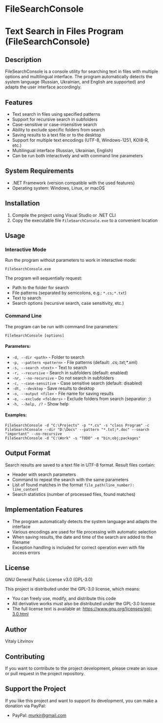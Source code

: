 # FileSearchConsole
# Text Search in Files Program (FileSearchConsole)

## Description
FileSearchConsole is a console utility for searching text in files with multiple options and multilingual interface. The program automatically detects the system language (Russian, Ukrainian, and English are supported) and adapts the user interface accordingly.

## Features
- Text search in files using specified patterns
- Support for recursive search in subfolders
- Case-sensitive or case-insensitive search
- Ability to exclude specific folders from search
- Saving results to a text file or to the desktop
- Support for multiple text encodings (UTF-8, Windows-1251, KOI8-R, etc.)
- Multilingual interface (Russian, Ukrainian, English)
- Can be run both interactively and with command line parameters

## System Requirements
- .NET Framework (version compatible with the used features)
- Operating system: Windows, Linux, or macOS

## Installation
1. Compile the project using Visual Studio or .NET CLI
2. Copy the executable file `FileSearchConsole.exe` to a convenient location

## Usage

### Interactive Mode
Run the program without parameters to work in interactive mode:
```
FileSearchConsole.exe
```

The program will sequentially request:
- Path to the folder for search
- File patterns (separated by semicolons, e.g.: `*.cs;*.txt`)
- Text to search
- Search options (recursive search, case sensitivity, etc.)

### Command Line
The program can be run with command line parameters:

```
FileSearchConsole [options]
```

#### Parameters:
- `-d, --dir <path>` - Folder to search
- `-p, --pattern <pattern>` - File patterns (default: *.cs;*.txt;*.xml)
- `-s, --search <text>` - Text to search
- `-r, --recursive` - Search in subfolders (default: enabled)
- `-nr, --no-recursive` - Do not search in subfolders
- `-c, --case-sensitive` - Case sensitive search (default: disabled)
- `-dt, --desktop` - Save results to desktop
- `-o, --output <file>` - File name for saving results
- `-e, --exclude <folders>` - Exclude folders from search (separator: ;)
- `-h, --help, /?` - Show help

#### Examples:
```
FileSearchConsole -d "C:\Projects" -p "*.cs" -s "class Program" -c
FileSearchConsole --dir "D:\Docs" --pattern "*.txt;*.doc" --search "important" --no-recursive
FileSearchConsole -d "C:\Work" -s "TODO" -e "bin;obj;packages"
```

## Output Format
Search results are saved to a text file in UTF-8 format. Result files contain:
- Header with search parameters
- Command to repeat the search with the same parameters
- List of found matches in the format `file_path(line_number): line_content`
- Search statistics (number of processed files, found matches)

## Implementation Features
- The program automatically detects the system language and adapts the interface
- Various encodings are used for file processing with automatic selection
- When saving results, the date and time of the search are added to the filename
- Exception handling is included for correct operation even with file access errors

## License
GNU General Public License v3.0 (GPL-3.0)

This project is distributed under the GPL-3.0 license, which means:
- You can freely use, modify, and distribute this code
- All derivative works must also be distributed under the GPL-3.0 license
- The full license text is available at: https://www.gnu.org/licenses/gpl-3.0.html

## Author
Vitaly Litvinov

## Contributing
If you want to contribute to the project development, please create an issue or pull request in the project repository.

## Support the Project
If you like this project and want to support its development, you can make a donation via PayPal:
- PayPal: murkir@gmail.com
